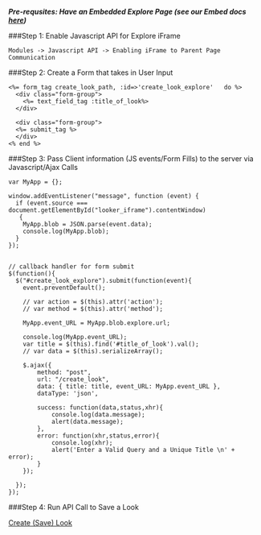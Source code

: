 ***Pre-requsites: Have an Embedded Explore Page (see our Embed docs [here](https://looker.com/docs/reference/api-and-integration/api-reference))***

###Step 1: Enable Javascript API for Explore iFrame

	Modules -> Javascript API -> Enabling iFrame to Parent Page Communication

###Step 2: Create a Form that takes in User Input 
```
<%= form_tag create_look_path, :id=>'create_look_explore'   do %>
  <div class="form-group">
    <%= text_field_tag :title_of_look%>
  </div>

  <div class="form-group">
  <%= submit_tag %>
  </div>
<% end %>
```

###Step 3: 
Pass Client information (JS events/Form Fills) to the server via Javascript/Ajax Calls 
```
var MyApp = {};

window.addEventListener("message", function (event) {
  if (event.source === document.getElementById("looker_iframe").contentWindow)
   {
    MyApp.blob = JSON.parse(event.data); 
    console.log(MyApp.blob);
  }
});


// callback handler for form submit
$(function(){
  $("#create_look_explore").submit(function(event){
    event.preventDefault();

    // var action = $(this).attr('action');
    // var method = $(this).attr('method');

    MyApp.event_URL = MyApp.blob.explore.url;

    console.log(MyApp.event_URL);
    var title = $(this).find('#title_of_look').val();
    // var data = $(this).serializeArray();

    $.ajax({
		method: "post",
		url: "/create_look",
		data: { title: title, event_URL: MyApp.event_URL }, 
		dataType: 'json', 
 
		success: function(data,status,xhr){
			console.log(data.message);
			alert(data.message);
		},
		error: function(xhr,status,error){
			console.log(xhr);
			alert('Enter a Valid Query and a Unique Title \n' + error);
		}
	});

  });
});

```



###Step 4: Run API Call to Save a Look

[Create (Save) Look](https://github.com/llooker/powered_by_modules/blob/master/Modules/API%20Calls/create_look.md)  



